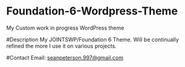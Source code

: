 # Foundation-6-Wordpress-Theme
My Custom work in progress WordPress theme

#Description
My JOINTSWP/Foundation 6 Theme. Will be continually refined the more I use it on various projects.

#Contact
Email: seanpeterson.997@gmail.com 

